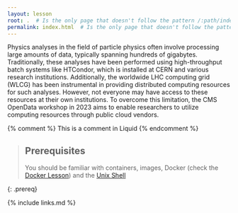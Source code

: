 ```yaml
---
layout: lesson
root: .  # Is the only page that doesn't follow the pattern /:path/index.html
permalink: index.html  # Is the only page that doesn't follow the pattern /:path/index.html
---
```

Physics analyses in the field of particle physics often involve processing large amounts of data, typically spanning hundreds of gigabytes. Traditionally, these analyses have been performed using high-throughput batch systems like HTCondor, which is installed at CERN and various research institutions. Additionally, the worldwide LHC computing grid (WLCG) has been instrumental in providing distributed computing resources for such analyses. However, not everyone may have access to these resources at their own institutions. To overcome this limitation, the CMS OpenData workshop in 2023 aims to enable researchers to utilize computing resources through public cloud vendors.

<!-- this is an html comment -->

{% comment %} This is a comment in Liquid {% endcomment %}

> ## Prerequisites
>
> You should be familiar with containers, images, Docker (check the [Docker Lesson](https://cms-opendata-workshop.github.io/workshop2022-lesson-docker/)) and the [Unix Shell](https://swcarpentry.github.io/shell-novice/)
> 
{: .prereq}

{% include links.md %}
